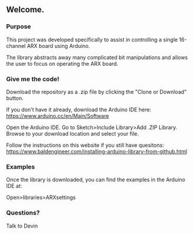 ## Welcome.

### Purpose
This project was developed specifically to assist in controlling a single 16-channel ARX board using Arduino.

The library abstracts away many complicated bit manipulations and allows the user to focus on operating the ARX board.

### Give me the code!

Download the repository as a .zip file by clicking the "Clone or Download" button.

If you don't have it already, download the Arduino IDE here: https://www.arduino.cc/en/Main/Software

Open the Arduino IDE. Go to Sketch>Include Library>Add .ZIP Library. Browse to your download location and select your file.

Follow the instructions on this website if you still have quesitons:
https://www.baldengineer.com/installing-arduino-library-from-github.html


### Examples

Once the library is downloaded, you can find the examples in the Arduino IDE at:

Open>libraries>ARXsettings

### Questions?
Talk to Devin
